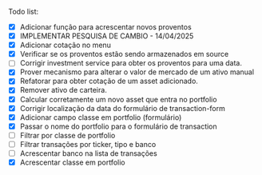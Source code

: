 Todo list:
 - [x] Adicionar função para acrescentar novos proventos
 - [x] IMPLEMENTAR PESQUISA DE CAMBIO - 14/04/2025
 - [x] Adicionar cotação no menu
 - [x] Verificar se os proventos estão sendo armazenados em source
 - [ ] Corrigir investment service para obter os proventos para uma data.
 - [x] Prover mecanismo para alterar o valor de mercado de um ativo manual
 - [x] Refatorar para obter cotação de um asset adicionado.
 - [x] Remover ativo de carteira.
 - [x] Calcular corretamente um novo asset que entra no portfolio
 - [x] Corrigir localização da data do formulário de transaction-form
 - [x] Adicionar campo classe em portfolio (formulário)
 - [x] Passar o nome do portfolio para o formulário de transaction
 - [ ] Filtrar por classe de portfolio
 - [ ] Filtrar transações por ticker, tipo e banco
 - [ ] Acrescentar banco na lista de transações
 - [x] Acrescentar classe em portfolio